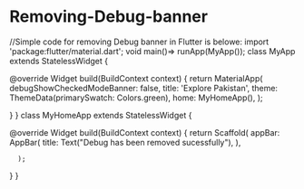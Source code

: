 # Removing-Debug-banner
//Simple code for removing Debug banner in Flutter is belowe:
import 'package:flutter/material.dart';
void main()=> runApp(MyApp());
class MyApp extends StatelessWidget {
  

  @override
  Widget build(BuildContext context) {
    return MaterialApp(
      debugShowCheckedModeBanner: false, 
      title: 'Explore Pakistan',
      theme: ThemeData(primarySwatch: Colors.green),
    home: MyHomeApp(), );

  }
}
class MyHomeApp extends StatelessWidget {
  
  @override
  Widget build(BuildContext context) {
    return Scaffold(
      appBar: AppBar(
        title: Text("Debug has been removed sucessfully"),
      ),
    
      );
  }
}
